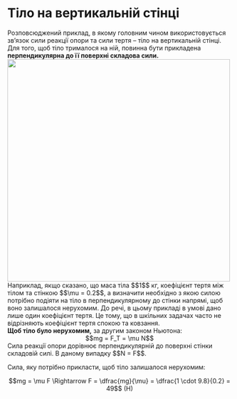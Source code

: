 # Тiло на вертикальнiй стiнцi

<div class="space">Розповсюджений приклад, в якому головним чином використовується зв’язок сили реакцiї опори та сили тертя – тiло на вертикальнiй стiнцi. Для того, щоб тiло трималося на нiй, повинна бути прикладена <b>перпендикулярна до її поверхнi складова сили.</b></div>

<div class="space"><img class="image" width="500"  src="https://rawgit.com/chudaol/ed-era-book-physics/master/images/chapter_5/9.png"></div>

<div class="space">Наприклад, якщо сказано, що маса тiла $$1$$ кг, коефiцiєнт тертя мiж тiлом та стiнкою $$\mu = 0.2$$, а визначити необхiдно з якою силою потрiбно подiяти на тiло в перпендикулярному до стiнки напрямi, щоб воно залишалося нерухомим. До речi, в цьому прикладi в умовi дано лише один коефiцiєнт тертя. Це тому, що в шкiльних задачах часто не вiдрiзняють коефiцiєнт тертя спокою та ковзання.</div>

<div class="space"><b>Щоб тiло було нерухомим,</b> за другим законом Ньютона:</div>

<div class="space" align="center">$$mg = F_T = \mu N$$</div>

<div class="space">Сила реакцiї опори дорiвнює перпендикулярнiй до поверхнi стiнки складовiй силi. В даному випадку $$N = F$$.</div>

<div class="space"><p class="p3">Cила, яку потрiбно прикласти, щоб тiло залишалося нерухомим:</p></div>

<div align="center">$$mg = \mu F \Rightarrow F = \dfrac{mg}{\mu} = \dfrac{1 \cdot 9.8}{0.2} = 49$$ (H)</div>